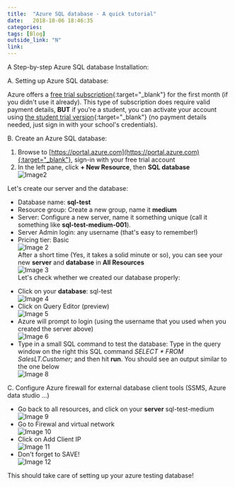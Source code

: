 ```yaml
---
title:  "Azure SQL database - A quick tutorial"
date:   2018-10-06 18:46:35
categories:  
tags: [Blog]
outside_link: "N"
link:
---
```

A Step-by-step Azure SQL database Installation: 

A. Setting up Azure SQL database: 

Azure offers a [free trial subscription](https://azure.microsoft.com/en-us/free/){:target="_blank"} for the first month (if you didn't 
use it already). This type of subscription does require valid payment details, __BUT__ if you're a student, you can 
activate your account using [the student trial version](https://azure.microsoft.com/en-us/free/students/){:target="_blank"}
 (no payment details needed, just sign in with your school's credentials).  

B. Create an Azure SQL database: 
1. Browse to [https://portal.azure.com](https://portal.azure.com){:target="_blank"}, sign-in with your free trial account
2. In the left pane, click **+ New Resource**, then **SQL database**  
![Image2](../../images/posts/1/db1.png)  

Let's create our server and the database:    
- Database name: **sql-test**
- Resource group: Create a new group, name it **medium**
- Server: Configure a new server, name it something unique (call it something like **sql-test-medium-001**). 
- Server Admin login: any username (that's easy to remember!) 
- Pricing tier: Basic  
![Image 2](../../images/posts/1/db2.png)  
After a short time (Yes, it takes a solid minute or so), you can see your new **server** and **database** in 
**All Resources**  
![Image 3](../../images/posts/1/db3.png)  
Let's check whether we created our database properly:  
* Click on your **database**: sql-test  
![Image 4](../../images/posts/1/db4.png)  
* Click on Query Editor (preview)  
![Image 5](../../images/posts/1/db5.png)  
* Azure will prompt to login (using the username that you used when you created the server above)  
![Image 6](../../images/posts/1/db6.png)   
* Type in a small SQL command to test the database: Type in the query window on the right this SQL command
 _SELECT * FROM SalesLT.Customer;_ and then hit **run**. You should see an output similar to the one below  
![Image 8](../../images/posts/1/db8.png)  


C. Configure Azure firewall for external database client tools (SSMS, Azure data studio ...)  
* Go back to all resources, and click on your **server** sql-test-medium  
![Image 9](../../images/posts/1/db9.png)  
* Go to Firewal and virtual network  
![Image 10](../../images/posts/1/db10.png)  
* Click on Add Client IP  
![Image 11](../../images/posts/1/db11.png)  
* Don't forget to SAVE!  
![Image 12](../../images/posts/1/db12.png)   

This should take care of setting up your azure testing database!  


